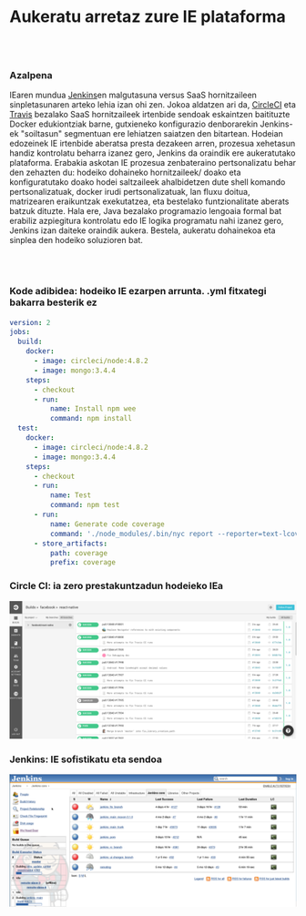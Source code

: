 # Aukeratu arretaz zure IE plataforma

<br/><br/>

### Azalpena

IEaren mundua [Jenkins](https://jenkins.io/)en malgutasuna versus SaaS hornitzaileen sinpletasunaren arteko lehia izan ohi zen. Jokoa aldatzen ari da, [CircleCI](https://circleci.com/) eta [Travis](https://travis-ci.org/) bezalako SaaS hornitzaileek irtenbide sendoak eskaintzen baitituzte Docker edukiontziak barne, gutxieneko konfigurazio denborarekin Jenkins-ek "soiltasun" segmentuan ere lehiatzen saiatzen den bitartean. Hodeian edozeinek IE irtenbide aberatsa presta dezakeen arren, prozesua xehetasun handiz kontrolatu beharra izanez gero, Jenkins da oraindik ere aukeratutako plataforma. Erabakia askotan IE prozesua zenbateraino pertsonalizatu behar den zehazten du: hodeiko dohaineko hornitzaileek/ doako eta konfiguratutako doako hodei saltzaileek ahalbidetzen dute shell komando pertsonalizatuak, docker irudi pertsonalizatuak, lan fluxu doitua, matrizearen eraikuntzak exekutatzea, eta bestelako funtzionalitate aberats batzuk dituzte. Hala ere, Java bezalako programazio lengoaia formal bat erabiliz azpiegitura kontrolatu edo IE logika programatu nahi izanez gero, Jenkins izan daiteke oraindik aukera. Bestela, aukeratu dohainekoa eta sinplea den hodeiko soluzioren bat.

<br/><br/>

### Kode adibidea: hodeiko IE ezarpen arrunta. .yml fitxategi bakarra besterik ez

```yaml
version: 2
jobs:
  build:
    docker:
      - image: circleci/node:4.8.2
      - image: mongo:3.4.4
    steps:
      - checkout
      - run:
          name: Install npm wee
          command: npm install
  test:
    docker:
      - image: circleci/node:4.8.2
      - image: mongo:3.4.4
    steps:
      - checkout
      - run:
          name: Test
          command: npm test
      - run:
          name: Generate code coverage
          command: './node_modules/.bin/nyc report --reporter=text-lcov'
      - store_artifacts:
          path: coverage
          prefix: coverage

```

### Circle CI: ia zero prestakuntzadun hodeieko IEa

![alt text](../../assets/images/circleci.png "API erroreen kudeaketa")

### Jenkins: IE sofistikatu eta sendoa

![alt text](../../assets/images/jenkins_dashboard.png "API erroreen kudeaketa")

<br/><br/>
